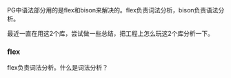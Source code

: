 PG中语法部分用的是flex和bison来解决的。flex负责词法分析，bison负责语法分析。

最近一直在用这2个库，尝试做一些总结，把工程上怎么玩这2个库分析一下。

### flex
flex负责词法分析。什么是词法分析？